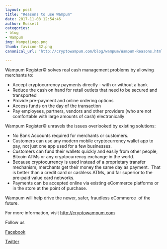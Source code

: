 ```yaml
---
layout: post
title: "Reasons to use Wampum"
date: 2017-11-08 12:54:46
author: Russell
categories:
- blog
- Wampum
img: WampeiLogo.png
thumb: favicon-32.png
canonical_url: 'http://cryptowampum.com/blog/wampum/Wampum-Reasons.html'

---
```



Wampum Register© solves real cash management problems by allowing merchants to:

*    Accept cryptocurrency payments directly - with or without a bank
*    Reduce the cash on hand for retail outlets that need to be secured and transported
*    Provide pre-payment and online ordering options
*    Access funds on the day of the transaction
*    Pay employees, partners, vendors and other providers (who are not comfortable with large amounts of cash) electronically

Wampum Register© unravels the issues overlooked by existing solutions:

-    No Bank Accounts required for merchants or customers.
-    Customers can use any modern mobile cryptocurrency wallet app to pay, not just one app used for a few businesses.
-    Customers can fund their wallets quickly and easily from other people, Bitcoin ATMs or any cryptocurrency exchange in the world.
-    Because cryptocurrency is used instead of a proprietary transfer mechanism, merchants get their money the same day as payment.  That is better than a credit card or cashless ATMs, and far superior to the pre-paid value card networks.
-    Payments can be accepted online via existing eCommerce platforms or in the store at the point of purchase.



Wampum will help drive the newer, safer, fraudless eCommerce  of the future.

For more information, visit http://cryptowampum.com

Follow us

[Facebook](https://www.facebook.com/cryptowampum/)

[Twitter](https://twitter.com/CryptoWampum)






[russell]: http://cryptowampum.com
